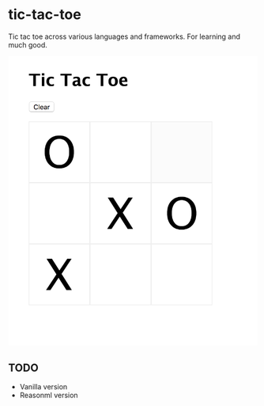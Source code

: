 # tic-tac-toe
Tic tac toe across various languages and frameworks. For learning and much good.

![Alt text](/screenshots/tictactoe.png?raw=true  "Tic Tac Toe Screenshot" )

## TODO
- Vanilla version
- Reasonml version
